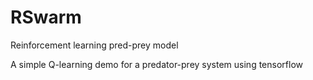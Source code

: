 # RSwarm
Reinforcement learning pred-prey model

A simple Q-learning demo for a predator-prey system using tensorflow
